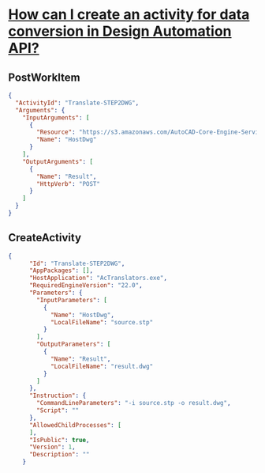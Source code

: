 # [How can I create an activity for data conversion in Design Automation API?](https://stackoverflow.com/questions/51496188/how-can-i-create-an-activity-for-data-conversion-in-design-automation-api)

## PostWorkItem
```json
{
  "ActivityId": "Translate-STEP2DWG",
  "Arguments": {
    "InputArguments": [
      {
        "Resource": "https://s3.amazonaws.com/AutoCAD-Core-Engine-Services/TestDwg/3DStep.stp",
        "Name": "HostDwg"
      }
    ],
    "OutputArguments": [
      {
        "Name": "Result",
        "HttpVerb": "POST"
      }
    ]
  }
}
```
## CreateActivity
```json
{
      "Id": "Translate-STEP2DWG",
      "AppPackages": [],
      "HostApplication": "AcTranslators.exe",
      "RequiredEngineVersion": "22.0",
      "Parameters": {
        "InputParameters": [
          {
            "Name": "HostDwg",
            "LocalFileName": "source.stp"
          }
        ],
        "OutputParameters": [
          {
            "Name": "Result",
            "LocalFileName": "result.dwg"
          }
        ]
      },
      "Instruction": {
        "CommandLineParameters": "-i source.stp -o result.dwg",
        "Script": ""
      },
      "AllowedChildProcesses": [
      ],
      "IsPublic": true,
      "Version": 1,
      "Description": ""
    }

```

